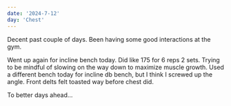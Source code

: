 ```yaml
---
date: '2024-7-12'
day: 'Chest'
---
```


Decent past couple of days. Been having some good interactions at the gym.

Went up again for incline bench today. Did like 175 for 6 reps 2 sets. Trying to be mindful of slowing on the way down to maximize muscle growth. Used a different bench today for incline db bench, but I think I screwed up the angle. Front delts felt toasted way before chest did.

To better days ahead...